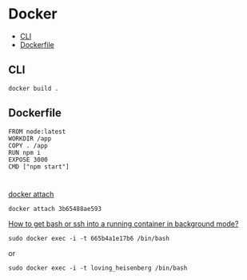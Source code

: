 # Docker

- [CLI](https://docs.docker.com/engine/reference/commandline)
- [Dockerfile](https://docs.docker.com/engine/reference/builder/)

## CLI

```
docker build .
```

## Dockerfile

```
FROM node:latest
WORKDIR /app
COPY . /app
RUN npm i
EXPOSE 3000
CMD ["npm start"]
```

# 

[docker attach](https://docs.docker.com/engine/reference/commandline/attach/)

```
docker attach 3b65488ae593
```

[How to get bash or ssh into a running container in background mode?](https://askubuntu.com/questions/505506/how-to-get-bash-or-ssh-into-a-running-container-in-background-mode)

```
sudo docker exec -i -t 665b4a1e17b6 /bin/bash
```

or

```
sudo docker exec -i -t loving_heisenberg /bin/bash
```
